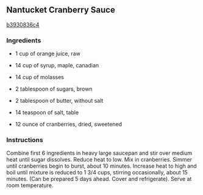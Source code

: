 ## Nantucket Cranberry Sauce

[b3930836c4](http://www.food.com/recipe/nantucket-cranberry-sauce-260488)

### Ingredients

 - 1 cup of orange juice, raw

 - 14 cup of syrup, maple, canadian

 - 14 cup of molasses

 - 2 tablespoon of sugars, brown

 - 2 tablespoon of butter, without salt

 - 14 teaspoon of salt, table

 - 12 ounce of cranberries, dried, sweetened

### Instructions

Combine first 6 ingredients in heavy large saucepan and stir over medium heat until sugar dissolves. Reduce heat to low. Mix in cranberries. Simmer until cranberries begin to burst, about 10 minutes. Increase heat to high and boil until mixture is reduced to 1 3/4 cups, stirring occasionally, about 15 minutes. (Can be prepared 5 days ahead. Cover and refrigerate). Serve at room temperature.
